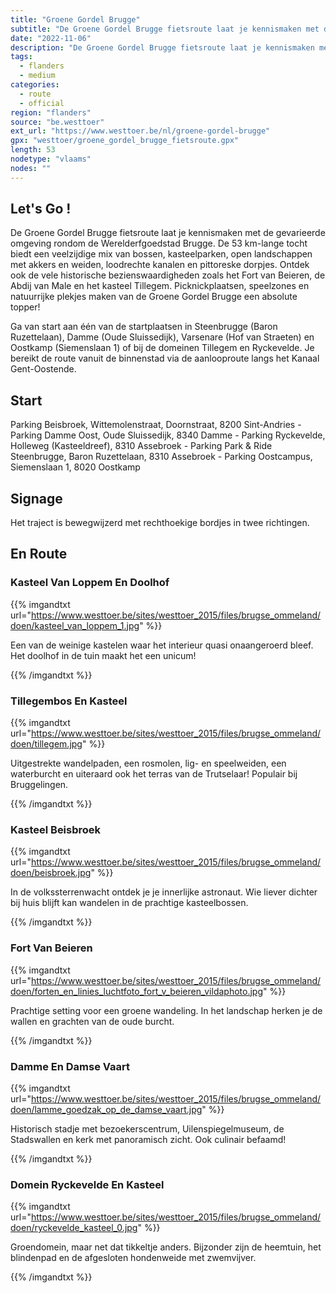 ```yaml
---
title: "Groene Gordel Brugge"
subtitle: "De Groene Gordel Brugge fietsroute laat je kennismaken met de gevarieerde omgeving rondom de Werelderfgoedstad Brugge"
date: "2022-11-06"
description: "De Groene Gordel Brugge fietsroute laat je kennismaken met de gevarieerde omgeving rondom de Werelderfgoedstad Brugge" 
tags:
  - flanders
  - medium
categories: 
  - route
  - official
region: "flanders"
source: "be.westtoer"
ext_url: "https://www.westtoer.be/nl/groene-gordel-brugge"
gpx: "westtoer/groene_gordel_brugge_fietsroute.gpx"
length: 53
nodetype: "vlaams"
nodes: ""
---
```


## Let's Go !

De Groene Gordel Brugge fietsroute laat je kennismaken met de gevarieerde omgeving rondom de Werelderfgoedstad Brugge. De 53 km-lange tocht biedt een veelzijdige mix van bossen, kasteelparken, open landschappen met akkers en weiden, loodrechte kanalen en pittoreske dorpjes. Ontdek ook de vele historische bezienswaardigheden zoals het Fort van Beieren, de Abdij van Male en het kasteel Tillegem. Picknickplaatsen, speelzones en natuurrijke plekjes maken van de Groene Gordel Brugge een absolute topper!

Ga van start aan één van de startplaatsen in Steenbrugge (Baron Ruzettelaan), Damme (Oude Sluissedijk), Varsenare (Hof van Straeten) en Oostkamp (Siemenslaan 1) of bij de domeinen Tillegem en Ryckevelde. Je bereikt de route vanuit de binnenstad via de aanlooproute langs het Kanaal Gent-Oostende.

## Start 

Parking Beisbroek, Wittemolenstraat, Doornstraat, 8200 Sint-Andries - Parking Damme Oost, Oude Sluissedijk, 8340 Damme - Parking Ryckevelde, Holleweg (Kasteeldreef), 8310 Assebroek - Parking Park & Ride Steenbrugge, Baron Ruzettelaan, 8310 Assebroek - Parking Oostcampus, Siemenslaan 1, 8020 Oostkamp

## Signage

Het traject is bewegwijzerd met rechthoekige bordjes in twee richtingen.

## En Route

### Kasteel Van Loppem En Doolhof

{{% imgandtxt url="https://www.westtoer.be/sites/westtoer_2015/files/brugse_ommeland/doen/kasteel_van_loppem_1.jpg" %}}

Een van de weinige kastelen waar het interieur quasi onaangeroerd bleef. Het doolhof in de tuin maakt het een unicum!

{{% /imgandtxt %}}

### Tillegembos En Kasteel

{{% imgandtxt url="https://www.westtoer.be/sites/westtoer_2015/files/brugse_ommeland/doen/tillegem.jpg" %}}

Uitgestrekte wandelpaden, een rosmolen, lig- en speelweiden, een waterburcht en uiteraard ook het terras van de Trutselaar! Populair bij Bruggelingen.

{{% /imgandtxt %}}

### Kasteel Beisbroek

{{% imgandtxt url="https://www.westtoer.be/sites/westtoer_2015/files/brugse_ommeland/doen/beisbroek.jpg" %}}

In de volkssterrenwacht ontdek je je innerlijke astronaut. Wie liever dichter bij huis blijft kan wandelen in de prachtige kasteelbossen.

{{% /imgandtxt %}}

### Fort Van Beieren

{{% imgandtxt url="https://www.westtoer.be/sites/westtoer_2015/files/brugse_ommeland/doen/forten_en_linies_luchtfoto_fort_v_beieren_vildaphoto.jpg" %}}

Prachtige setting voor een groene wandeling. In het landschap herken je de wallen en grachten van de oude burcht.

{{% /imgandtxt %}}

### Damme En Damse Vaart

{{% imgandtxt url="https://www.westtoer.be/sites/westtoer_2015/files/brugse_ommeland/doen/lamme_goedzak_op_de_damse_vaart.jpg" %}}

Historisch stadje met bezoekerscentrum, Uilenspiegelmuseum, de Stadswallen en kerk met panoramisch zicht. Ook culinair befaamd!

{{% /imgandtxt %}}

### Domein Ryckevelde En Kasteel

{{% imgandtxt url="https://www.westtoer.be/sites/westtoer_2015/files/brugse_ommeland/doen/ryckevelde_kasteel_0.jpg" %}}

Groendomein, maar net dat tikkeltje anders. Bijzonder zijn de heemtuin, het blindenpad en de afgesloten hondenweide met zwemvijver.

{{% /imgandtxt %}}